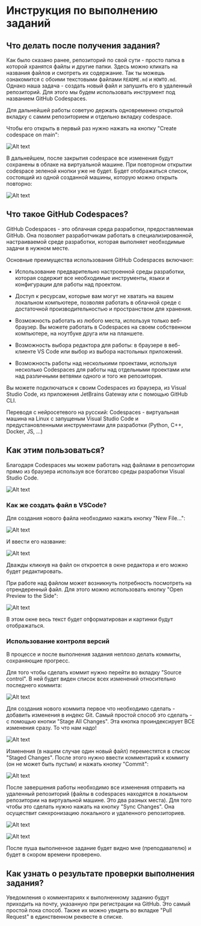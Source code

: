 # Инструкция по выполнению заданий

## Что делать после получения задания?


Как было сказано ранее, репозиторий по свой сути - просто папка в которой хранятся файлы и другие папки. Здесь можно кликать на названия файлов и смотреть их содержание. Так ты можешь ознакомится с обоими текстовыми файлами `README.md` и `HOWTO.md`. Однако наша задача - создать новый файл и запушить его в удаленный репозиторий. Для этого мы будем использовать инструмент под названием GitHub Codespaces.

Для дальнейшей работы советую держать одновременно открытой вкладку с самим репозиторием и отдельно вкладку codespace.

Чтобы его открыть в первый раз нужно нажать на кнопку "Create codespace on main":

![Alt text](images/image-5.png)

В дальнейшем, после закрытия codespace все изменения будут сохранены в облаке на виртуальной машине. При повторном открытии codespace зеленой кнопки уже не будет. Будет отображаться список, состоящий из одной созданной машины, которую можно открыть повторно:

![Alt text](images/image-6.png)

## Что такое GitHub Codespaces?

GitHub Codespaces - это облачная среда разработки, предоставляемая GitHub. Она позволяет разработчикам работать в специализированной, настраиваемой среде разработки, которая выполняет необходимые задачи в нужном месте.

Основные преимущества использования GitHub Codespaces включают:

- Использование предварительно настроенной среды разработки, которая содержит все необходимые инструменты, языки и конфигурации для работы над проектом.

- Доступ к ресурсам, которые вам могут не хватать на вашем локальном компьютере, позволяя работать в облачной среде с достаточной производительностью и пространством для хранения.

- Возможность работать из любого места, используя только веб-браузер. Вы можете работать в Codespaces на своем собственном компьютере, на ноутбуке друга или на планшете.

- Возможность выбора редактора для работы: в браузере в веб-клиенте VS Code или выбор из выбора настольных приложений.

- Возможность работы над несколькими проектами, используя несколько Codespaces для работы над отдельными проектами или над различными ветвями одного и того же репозитория.

Вы можете подключаться к своим Codespaces из браузера, из Visual Studio Code, из приложения JetBrains Gateway или с помощью GitHub CLI.

Переводя с нейросетевого на русский: Codespaces - виртуальная машина на Linux с запущеным Visual Studio Code и предустановленными инструментами для разработки (Python, C++, Docker, JS, ...)

## Как этим пользоваться?

Благодаря Codespaces мы можем работать над файлами в репозитории прямо из браузера используя все богатсво среды разработки Visual Studio Code.

![Alt text](images/image-7.png)

### Как же создать файл в VSCode?

Для создания нового файла необходимо нажать кнопку "New File...":

![Alt text](images/image-1.png)

И ввести его название:

![Alt text](images/image-2.png)

Дважды кликнув на файл он откроется в окне редактора и его можно будет редактировать.

При работе над файлом может возникнуть потребность посмотреть на отрендеренный файл. Для этого можно использовать кнопку "Open Preview to the Side":

![Alt text](images/image-3.png)

В этом окне весь текст будет отформатирован и картинки будут отображаться.

### Использование контроля версий

В процессе и после выполнения задания неплохо делать коммиты, сохраняющие прогресс.

Для того чтобы сделать коммит нужно перейти во вкладку "Source control". В ней будет виден список всех изменений относительно последнего коммита:

![Alt text](images/image-10.png)

Для создания нового коммита первое что необходимо сделать - добавить изменения в индекс Git. Самый простой способ это сделать - с помощью кнопки "Stage All Changes". Эта кнопка проиндексирует ВСЕ изменения сразу. То что нам надо!

![Alt text](images/image-11.png)

Изменения (в нашем случае один новый файл) переместятся в список "Staged Changes". После этого нужно ввести комментарий к коммиту (он не может быть пустым) и нажать кнопку "Commit":

![Alt text](images/image-12.png)

После завершения работы необходимо все изменения отправить на удаленный репозиторий (файлы в codespaces находятся в локальном репозитории на виртуальной машине. Это два разных места). Для того чтобы это сделать нужно нажать на кнопку "Sync Changes". Она осуществит синхронизацию локального и удаленного репозиториев.

![Alt text](images/image-13.png)

![Alt text](images/image-4.png)

После пуша выполненное задание будет видно мне (преподавателю) и будет в скором времени проверено.

## Как узнать о результате проверки выполнения задания?

Уведомления о комментариях к выполненному заданию будут приходить на почту, указанную при регистрации на GitHub. Это самый простой пока способ. Также их можно увидеть во вкладке "Pull Request" в единственном реквесте в списке.
